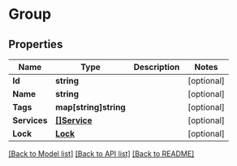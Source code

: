 # Group

## Properties

Name | Type | Description | Notes
------------ | ------------- | ------------- | -------------
**Id** | **string** |  | [optional] 
**Name** | **string** |  | [optional] 
**Tags** | **map[string]string** |  | [optional] 
**Services** | [**[]Service**](Service.md) |  | [optional] 
**Lock** | [**Lock**](Lock.md) |  | [optional] 

[[Back to Model list]](../README.md#documentation-for-models) [[Back to API list]](../README.md#documentation-for-api-endpoints) [[Back to README]](../README.md)



